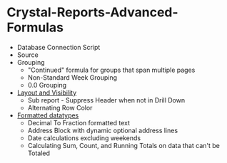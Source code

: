 # Crystal-Reports-Advanced-Formulas

* Database Connection Script
* Source
* Grouping
	* "Continued" formula for groups that span multiple pages
	* Non-Standard Week Grouping
	* 0.0 Grouping
* [Layout and Visibility](layout)
	* Sub report - Suppress Header when not in Drill Down
	* Alternating Row Color
* [Formatted datatypes](format)
	* Decimal To Fraction formatted text
	* Address Block with dynamic optional address lines
	* Date calculations excluding weekends
	* Calculating Sum, Count, and Running Totals on data that can't be Totaled

